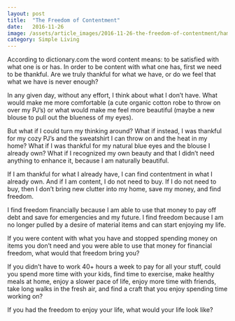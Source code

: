 ```yaml
---
layout: post
title:  "The Freedom of Contentment"
date:   2016-11-26
image: /assets/article_images/2016-11-26-the-freedom-of-contentment/hammock.jpg
category: Simple Living
---
```


According to dictionary.com the word content means: to be satisfied with what one is or has. In order to be content with what one has, first we need to be thankful. Are we truly thankful for what we have, or do we feel that what we have is never enough?

In any given day, without any effort, I think about what I don’t have. What would make me more comfortable (a cute organic cotton robe to throw on over my PJ’s) or what would make me feel more beautiful (maybe a new blouse to pull out the blueness of my eyes).

But what if I could turn my thinking around? What if instead, I was thankful for my cozy PJ’s and the sweatshirt I can throw on and the heat in my home? What if I was thankful for my natural blue eyes and the blouse I already own? What if I recognized my own beauty and that I didn’t need anything to enhance it, because I am naturally beautiful.

If I am thankful for what I already have, I can find contentment in what I already own. And if I am content, I do not need to buy. If I do not need to buy, then I don’t bring new clutter into my home, save my money, and find freedom.

I find freedom financially because I am able to use that money to pay off debt and save for emergencies and my future. I find freedom because I am no longer pulled by a desire of material items and can start enjoying my life.

If you were content with what you have and stopped spending money on items you don’t need and you were able to use that money for financial freedom, what would that freedom bring you?

If you didn’t have to work 40+ hours a week to pay for all your stuff, could you spend more time with your kids, find time to exercise, make healthy meals at home, enjoy a slower pace of life, enjoy more time with friends, take long walks in the fresh air, and find a craft that you enjoy spending time working on?

If you had the freedom to enjoy your life, what would your life look like?
